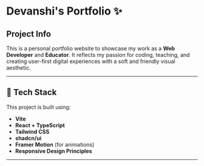 # Devanshi's Portfolio ✨

## Project Info

This is a personal portfolio website to showcase my work as a **Web Developer** and **Educator**. It reflects my passion for coding, teaching, and creating user-first digital experiences with a soft and friendly visual aesthetic.

---

## 🔧 Tech Stack

This project is built using:

- **Vite**
- **React + TypeScript**
- **Tailwind CSS**
- **shadcn/ui**
- **Framer Motion** (for animations)
- **Responsive Design Principles**

---